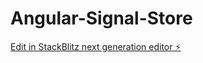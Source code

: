 # Angular-Signal-Store

[Edit in StackBlitz next generation editor ⚡️](https://stackblitz.com/~/github.com/piyush303/Angular-Signal-Store)